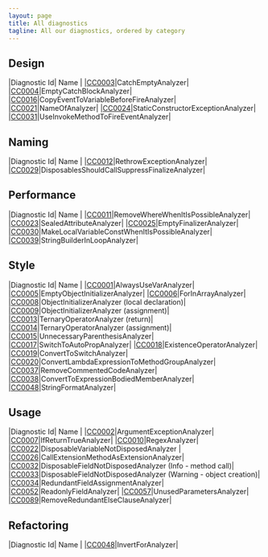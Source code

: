 ```yaml
---
layout: page
title: All diagnostics
tagline: All our diagnostics, ordered by category
---
```


## Design

|Diagnostic Id| Name |
|[CC0003](/diagnostics/CC0003.html)|CatchEmptyAnalyzer|
|[CC0004](/diagnostics/CC0004.html)|EmptyCatchBlockAnalyzer|
|[CC0016](/diagnostics/CC0016.html)|CopyEventToVariableBeforeFireAnalyzer|
|[CC0021](/diagnostics/CC0021.html)|NameOfAnalyzer|
|[CC0024](/diagnostics/CC0024.html)|StaticConstructorExceptionAnalyzer|
|[CC0031](/diagnostics/CC0031.html)|UseInvokeMethodToFireEventAnalyzer|

## Naming

|Diagnostic Id| Name |
|[CC0012](/diagnostics/CC0012.html)|RethrowExceptionAnalyzer|
|[CC0029](/diagnostics/CC0029.html)|DisposablesShouldCallSuppressFinalizeAnalyzer|

## Performance

|Diagnostic Id| Name |
|[CC0011](/diagnostics/CC0011.html)|RemoveWhereWhenItIsPossibleAnalyzer|
|[CC0023](/diagnostics/CC0023.html)|SealedAttributeAnalyzer|
|[CC0025](/diagnostics/CC0025.html)|EmptyFinalizerAnalyzer|
|[CC0030](/diagnostics/CC0030.html)|MakeLocalVariableConstWhenItIsPossibleAnalyzer|
|[CC0039](/diagnostics/CC0039.html)|StringBuilderInLoopAnalyzer|

## Style

|Diagnostic Id| Name |
|[CC0001](/diagnostics/CC0001.html)|AlwaysUseVarAnalyzer|
|[CC0005](/diagnostics/CC0005.html)|EmptyObjectInitializerAnalyzer|
|[CC0006](/diagnostics/CC0006.html)|ForInArrayAnalyzer|
|[CC0008](/diagnostics/CC0008.html)|ObjectInitializerAnalyzer (local declaration)|
|[CC0009](/diagnostics/CC0009.html)|ObjectInitializerAnalyzer (assignment)|
|[CC0013](/diagnostics/CC0013.html)|TernaryOperatorAnalyzer (return)|
|[CC0014](/diagnostics/CC0014.html)|TernaryOperatorAnalyzer (assignment)|
|[CC0015](/diagnostics/CC0015.html)|UnnecessaryParenthesisAnalyzer|
|[CC0017](/diagnostics/CC0017.html)|SwitchToAutoPropAnalyzer|
|[CC0018](/diagnostics/CC0018.html)|ExistenceOperatorAnalyzer|
|[CC0019](/diagnostics/CC0019.html)|ConvertToSwitchAnalyzer|
|[CC0020](/diagnostics/CC0020.html)|ConvertLambdaExpressionToMethodGroupAnalyzer|
|[CC0037](/diagnostics/CC0037.html)|RemoveCommentedCodeAnalyzer|
|[CC0038](/diagnostics/CC0038.html)|ConvertToExpressionBodiedMemberAnalyzer|
|[CC0048](/diagnostics/CC0048.html)|StringFormatAnalyzer|

## Usage

|Diagnostic Id| Name |
|[CC0002](/diagnostics/CC0002.html)|ArgumentExceptionAnalyzer|
|[CC0007](/diagnostics/CC0007.html)|IfReturnTrueAnalyzer|
|[CC0010](/diagnostics/CC0010.html)|RegexAnalyzer|
|[CC0022](/diagnostics/CC0022.html)|DisposableVariableNotDisposedAnalyzer |
|[CC0026](/diagnostics/CC0026.html)|CallExtensionMethodAsExtensionAnalyzer|
|[CC0032](/diagnostics/CC0032.html)|DisposableFieldNotDisposedAnalyzer (Info - method call)|
|[CC0033](/diagnostics/CC0033.html)|DisposableFieldNotDisposedAnalyzer (Warning - object creation)|
|[CC0034](/diagnostics/CC0034.html)|RedundantFieldAssignmentAnalyzer|
|[CC0052](/diagnostics/CC0052.html)|ReadonlyFieldAnalyzer|
|[CC0057](/diagnostics/CC0057.html)|UnusedParametersAnalyzer|
|[CC0089](/diagnostics/CC0089.html)|RemoveRedundantElseClauseAnalyzer|

## Refactoring

|Diagnostic Id| Name |
|[CC0048](/diagnostics/CC0042.html)|InvertForAnalyzer|